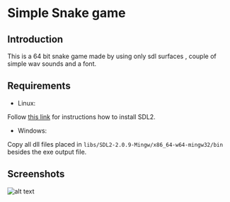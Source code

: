 # Simple Snake game

## Introduction

This is a 64 bit snake game made by using only sdl surfaces , couple of simple wav sounds and a font. 

##  Requirements

* Linux: 

 Follow [this link](https://gist.github.com/BoredBored/3187339a99f7786c25075d4d9c80fad5) for instructions how to install SDL2.
* Windows:

Copy all dll files placed in  ``libs/SDL2-2.0.9-Mingw/x86_64-w64-mingw32/bin`` besides the exe output file.

## Screenshots
![alt text](https://github.com/Nanoatic/Snaky/blob/master/screenshots/snakeCapture0.PNG)